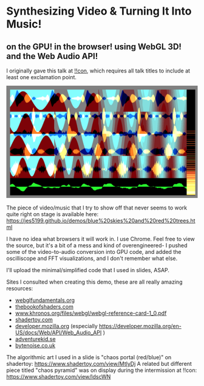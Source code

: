 # Synthesizing Video &amp; Turning It Into Music!
## on the GPU! in the browser! using WebGL 3D! and the Web Audio API!

I originally gave this talk at <a href="http://bangbangcon.com">!!con</a>, which requires all talk titles to include at least one exclamation point.

![blue skies and red trees](https://raw.githubusercontent.com/jes5199/synthesizing-video-and-turning-it-into-music-bang/master/images/red-trees.png)

The piece of video/music that I try to show off that never seems to work quite right on stage is available here: https://jes5199.github.io/demos/blue%20skies%20and%20red%20trees.html

I have no idea what browsers it will work in. I use Chrome. Feel free to view the source, but it's a bit of a mess and kind of overengineered- I pushed some of the video-to-audio conversion into GPU code, and added the oscilliscope and FFT visualizations, and I don't remember what else.

I'll upload the minimal/simplified code that I used in slides, ASAP.

Sites I consulted when creating this demo, these are all really amazing resources:

* [webglfundamentals.org](http://webglfundamentals.org)
* [thebookofshaders.com](http://thebookofshaders.com)
* www.khronos.org/files/webgl/webgl-reference-card-1_0.pdf
* [shadertoy.com](http://shadertoy.com)
* [developer.mozilla.org](http://developer.mozilla.org) (especially https://developer.mozilla.org/en-US/docs/Web/API/Web_Audio_API )
* [adventurekid.se](http://adventurekid.se)
* [bytenoise.co.uk](http://bytenoise.co.uk)


The algorithmic art I used in a slide is "chaos portal (red/blue)" on shadertoy: https://www.shadertoy.com/view/MtlyDj
A related but different piece titled "chaos pyramid" was on display during the intermission at !!con: https://www.shadertoy.com/view/ldscWN
